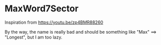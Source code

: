 # MaxWord7Sector
Inspiration from https://youtu.be/zp4BMR88260

By the way, the name is really bad and should be something like "Max" ==> "Longest", but I am too lazy.
